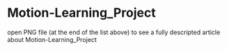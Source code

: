 # Motion-Learning_Project
open PNG file (at the end of the list above) to see a fully descripted article about Motion-Learning_Project

